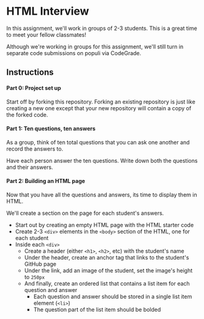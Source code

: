 # HTML Interview

In this assignment, we'll work in groups of 2-3 students. This is a great time to meet your fellow classmates!

Although we're working in groups for this assignment, we'll still turn in separate code submissions on populi via CodeGrade.

## Instructions

#### Part 0: Project set up

Start off by forking this repository. Forking an existing repository is just like creating a new one except that your new repository will contain a copy of the forked code. 

#### Part 1: Ten questions, ten answers

As a group, think of ten total questions that you can ask one another and record the answers to.

Have each person answer the ten questions. Write down both the questions and their answers.

#### Part 2: Building an HTML page

Now that you have all the questions and answers, its time to display them in HTML. 

We'll create a section on the page for each student's answers.

* Start out by creating an empty HTML page with the HTML starter code
* Create 2-3 `<div>` elements in the `<body>` section of the HTML, one for each student
* Inside each `<div>`
  * Create a header (either `<h1>`, `<h2>`, etc) with the student's name
  * Under the header, create an anchor tag that links to the student's GitHub page
  * Under the link, add an image of the student, set the image's height to `250px`
  * And finally, create an ordered list that contains a list item for each question and answer
    * Each question and answer should be stored in a single list item element (`<li>`)
    * The question part of the list item should be bolded
